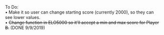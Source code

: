 To Do:<br/>
• Make it so user can change starting score (currently 2000), so they can see lower values.<br/>
• <strike>Change function in ELO5000 so it'll accept a min and max score for Player B.</strike> (DONE 9/9/2019)<br/>